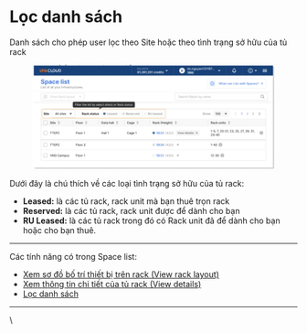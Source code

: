 # Lọc danh sách

Danh sách cho phép user lọc theo Site hoặc theo tình trạng sở hữu của tủ rack

<figure><img src="../../.gitbook/assets/image (8) (1) (1) (1) (1) (1) (1) (1) (1) (1) (1).png" alt=""><figcaption></figcaption></figure>

Dưới đây là chú thích về các loại tình trạng sở hữu của tủ rack:

* **Leased:** là các tủ rack, rack unit mà bạn thuê trọn rack
* **Reserved:** là các tủ rack, rack unit được để dành cho bạn
* **RU Leased:** là các tủ rack trong đó có Rack unit đã để dành cho bạn hoặc cho bạn thuê.

***

Các tính năng có trong Space list:

* [Xem sơ đồ bố trí thiết bị trên rack (View rack layout)](xem-so-do-bo-tri-thiet-bi-tren-rack-view-rack-layout.md)
* [Xem thông tin chi tiết của tủ rack (View details)](xem-thong-tin-chi-tiet-cua-tu-rack.md)
* [Lọc danh sách](loc-danh-sach.md)

***

\
